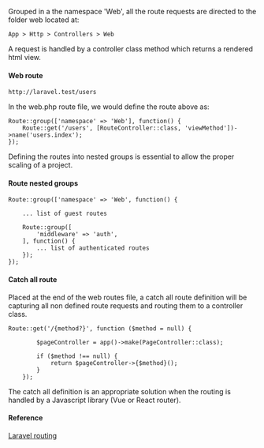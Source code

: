 Grouped in a the namespace 'Web', all the route requests are directed to the folder web located at:

```
App > Http > Controllers > Web
```
A request is handled by a controller class method which returns a rendered html view.

#### Web route
```
http://laravel.test/users
```
In the web.php route file, we would define the route above as:

```
Route::group(['namespace' => 'Web'], function() {
    Route::get('/users', [RouteController::class, 'viewMethod'])->name('users.index');
});
```

Defining the routes into nested groups is essential to allow the proper scaling of a project.

#### Route nested groups
```
Route::group(['namespace' => 'Web', function() {
    
    ... list of guest routes
    
    Route::group([
        'middleware' => 'auth',
    ], function() { 
        ... list of authenticated routes
    });
});
```

#### Catch all route

Placed at the end of the web routes file, a catch all route definition will be capturing all non defined route requests and routing them to a controller class.

```
Route::get('/{method?}', function ($method = null) {

        $pageController = app()->make(PageController::class);

        if ($method !== null) {
            return $pageController->{$method}();
        }
    });
```
The catch all definition is an appropriate solution when the routing is handled by a Javascript library (Vue or React router). 

#### Reference
<p class="m-0 mb-05"><a class="link" href="https://laravel.com/docs/8.x/routing" target="_blank">Laravel routing</a></p>

